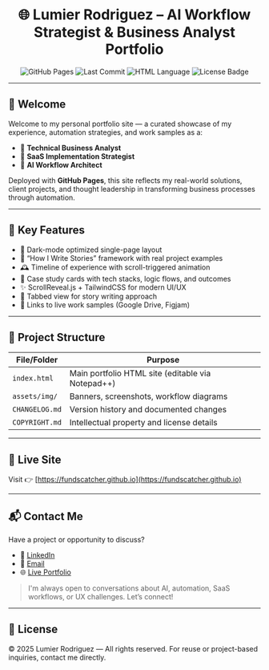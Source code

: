 
<h1 align="center">🌐 Lumier Rodriguez – AI Workflow Strategist & Business Analyst Portfolio</h1>

<p align="center">
  <img alt="GitHub Pages" src="https://img.shields.io/github/deployments/FundsCatcher/lumrodpro.github.io/github-pages?label=GitHub%20Pages&color=2b9348">
  <img alt="Last Commit" src="https://img.shields.io/github/last-commit/FundsCatcher/lumrodpro.github.io?color=blueviolet&logo=github">
  <img alt="HTML Language" src="https://img.shields.io/badge/HTML-100%25-orange?logo=html5&logoColor=white">
  <img alt="License Badge" src="https://img.shields.io/badge/License-Proprietary-red?logo=open%20source%20initiative">
</p>

---

## 🎯 Welcome

Welcome to my personal portfolio site — a curated showcase of my experience, automation strategies, and work samples as a:

- 🧠 **Technical Business Analyst**
- 🚀 **SaaS Implementation Strategist**
- 🤖 **AI Workflow Architect**

Deployed with **GitHub Pages**, this site reflects my real-world solutions, client projects, and thought leadership in transforming business processes through automation.

---

## 🔑 Key Features

- 🌚 Dark-mode optimized single-page layout
- 🧠 “How I Write Stories” framework with real project examples
- 🕰️ Timeline of experience with scroll-triggered animation
- 📁 Case study cards with tech stacks, logic flows, and outcomes
- ✨ ScrollReveal.js + TailwindCSS for modern UI/UX
- 🧩 Tabbed view for story writing approach
- 🔗 Links to live work samples (Google Drive, Figjam)

---

## 📁 Project Structure

| File/Folder        | Purpose |
|--------------------|---------|
| `index.html`       | Main portfolio HTML site (editable via Notepad++) |
| `assets/img/`      | Banners, screenshots, workflow diagrams |
| `CHANGELOG.md`     | Version history and documented changes |
| `COPYRIGHT.md`     | Intellectual property and license details |

---

## 🚀 Live Site

Visit 👉 [https://fundscatcher.github.io](https://fundscatcher.github.io)

---

## 📬 Contact Me

Have a project or opportunity to discuss?

- 💼 [LinkedIn](https://linkedin.com/in/lumrodri)
- 📨 [Email](mailto:rodriguez.lumier@gmail.com)
- 🌐 [Live Portfolio](https://fundscatcher.github.io/lumrodpro.github.io/)

> I'm always open to conversations about AI, automation, SaaS workflows, or UX challenges. Let’s connect!

---

## 🧾 License

© 2025 Lumier Rodriguez — All rights reserved. 
For reuse or project-based inquiries, contact me directly.

